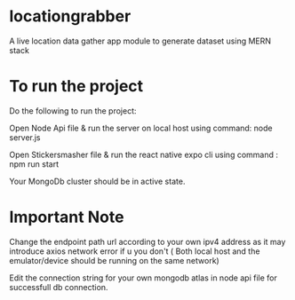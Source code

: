 # locationgrabber
A live location data gather app module to generate dataset using MERN stack

# To run the project 
Do the following to run the project:

Open Node Api file & run the server on local host using command: node server.js

Open Stickersmasher file & run the react native expo cli using command : npm run start

Your MongoDb cluster should be in active state.

# Important Note

Change the endpoint path url according to your own ipv4 address as it may introduce axios network error if u you don't ( Both local host and the emulator/device should be running on the same network)

Edit the connection string for your own mongodb atlas in node api file for successfull db connection.

